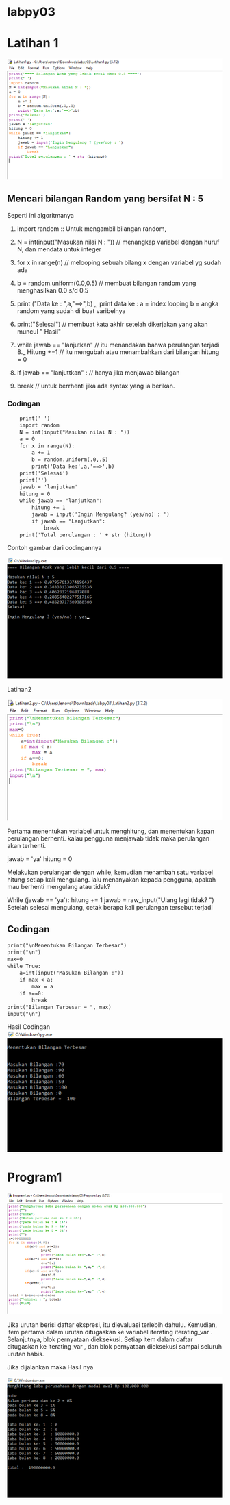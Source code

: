 # labpy03
# Latihan 1

![](https://github.com/ndari1302/labpy03/blob/master/Latihan1coding.png)

## Mencari bilangan Random yang bersifat N : 5
Seperti ini algoritmanya

1. import random :: Untuk mengambil bilangan random,

2. N = int(input("Masukan nilai N : ")) // menangkap variabel 
dengan huruf N, dan mendata untuk integer

3. for x in range(n) // melooping sebuah bilang x dengan variabel 
yg sudah ada

4. b = random.uniform(0.0,0.5) // membuat bilangan random yang 
menghasilkan 0.0 s/d 0.5

5. print ("Data ke : ",a,"==>",b) ,, print data ke : a = index 
looping b = angka random yang sudah di buat varibelnya

6. print("Selesai") // membuat kata akhir setelah dikerjakan yang 
akan muncul " Hasil"

7. while jawab == "lanjutkan" // itu menandakan bahwa perulangan 
terjadi 8._ Hitung +=1 // itu mengubah atau menambahkan dari bilangan 
hitung = 0

8. if jawab == "lanjuttkan" : // hanya jika menjawab bilangan

9. break // untuk berrhenti jika ada syntax yang ia berikan.

### Codingan 
```print('====== Bilangan Acak Yang Lebih Kecil Dari 0.5 ======')
    print(' ')
    import random
    N = int(input("Masukan nilai N : "))
    a = 0
    for x in range(N):
        a += 1
        b = random.uniform(.0,.5)
        print('Data ke:',a,'==>',b)
    print('Selesai')
    print('')
    jawab = 'lanjutkan'
    hitung = 0
    while jawab == "lanjutkan":
        hitung += 1
        jawab = input('Ingin Mengulang? (yes/no) : ')
        if jawab == "Lanjutkan":
            break
    print('Total perulangan : ' + str (hitung))
 ```
Contoh gambar dari codingannya

![](https://github.com/ndari1302/labpy03/blob/master/hasilcoding1.png)		

Latihan2

![](https://github.com/ndari1302/labpy03/blob/master/Latihan2coding.png)

Pertama menentukan variabel untuk menghitung, dan menentukan kapan 
perulangan berhenti. kalau pengguna menjawab tidak maka perulangan akan 
terhenti.

jawab = 'ya' hitung = 0

Melakukan perulangan dengan while, kemudian menambah satu variabel 
hitung setiap kali mengulang. lalu menanyakan kepada pengguna, apakah 
mau berhenti mengulang atau tidak?

While (jawab == 'ya'): hitung += 1 jawab = raw_input("Ulang lagi tidak? 
") Setelah selesai mengulang, cetak berapa kali perulangan tersebut 
terjadi

## Codingan
```#!/usr/bin/python3
print("\nMenentukan Bilangan Terbesar")
print("\n")
max=0
while True:
    a=int(input("Masukan Bilangan :"))
    if max < a:
        max = a
    if a==0:
        break
print("Bilangan Terbesar = ", max)
input("\n")
```
Hasil Codingan
![](https://github.com/ndari1302/labpy03/blob/master/hasilcoding2.png)

# Program1

![](https://github.com/ndari1302/labpy03/blob/master/Program1coding.png)

Jika urutan berisi daftar ekspresi, itu dievaluasi terlebih dahulu. 
Kemudian, item pertama dalam urutan ditugaskan ke variabel iterating 
iterating_var . Selanjutnya, blok pernyataan dieksekusi. Setiap item 
dalam daftar ditugaskan ke iterating_var , dan blok pernyataan 
dieksekusi sampai seluruh urutan habis.

Jika dijalankan maka Hasil nya

![](https://github.com/ndari1302/labpy03/blob/master/hasilcoding3.png)

